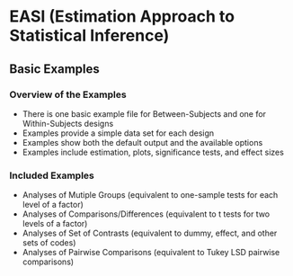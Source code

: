 # EASI (Estimation Approach to Statistical Inference)

## Basic Examples

### Overview of the Examples

- There is one basic example file for Between-Subjects and one for Within-Subjects designs
- Examples provide a simple data set for each design
- Examples show both the default output and the available options
- Examples include estimation, plots, significance tests, and effect sizes

### Included Examples

- Analyses of Mutiple Groups (equivalent to one-sample tests for each level of a factor)
- Analyses of Comparisons/Differences (equivalent to t tests for two levels of a factor)
- Analyses of Set of Contrasts (equivalent to dummy, effect, and other sets of codes)
- Analyses of Pairwise Comparisons (equivalent to Tukey LSD pairwise comparisons)
